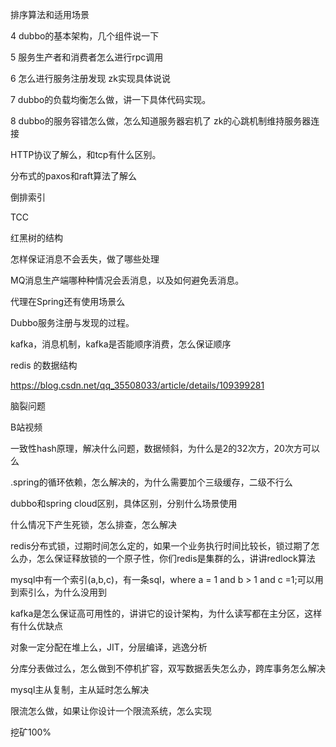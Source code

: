 排序算法和适用场景

4 dubbo的基本架构，几个组件说一下

5 服务生产者和消费者怎么进行rpc调用

6 怎么进行服务注册发现 zk实现具体说说

7 dubbo的负载均衡怎么做，讲一下具体代码实现。

8 dubbo的服务容错怎么做，怎么知道服务器宕机了 zk的心跳机制维持服务器连接

HTTP协议了解么，和tcp有什么区别。

分布式的paxos和raft算法了解么

倒排索引

TCC

红黑树的结构


怎样保证消息不会丢失，做了哪些处理

MQ消息生产端哪种种情况会丢消息，以及如何避免丢消息。

代理在Spring还有使用场景么

Dubbo服务注册与发现的过程。

kafka，消息机制，kafka是否能顺序消费，怎么保证顺序

redis 的数据结构

https://blog.csdn.net/qq_35508033/article/details/109399281


脑裂问题

B站视频


一致性hash原理，解决什么问题，数据倾斜，为什么是2的32次方，20次方可以么

.spring的循环依赖，怎么解决的，为什么需要加个三级缓存，二级不行么

dubbo和spring cloud区别，具体区别，分别什么场景使用


什么情况下产生死锁，怎么排查，怎么解决


redis分布式锁，过期时间怎么定的，如果一个业务执行时间比较长，锁过期了怎么办，怎么保证释放锁的一个原子性，你们redis是集群的么，讲讲redlock算法

mysql中有一个索引(a,b,c)，有一条sql，where a = 1 and b > 1 and c =1;可以用到索引么，为什么没用到

kafka是怎么保证高可用性的，讲讲它的设计架构，为什么读写都在主分区，这样有什么优缺点

对象一定分配在堆上么，JIT，分层编译，逃逸分析

分库分表做过么，怎么做到不停机扩容，双写数据丢失怎么办，跨库事务怎么解决

mysql主从复制，主从延时怎么解决

限流怎么做，如果让你设计一个限流系统，怎么实现

挖矿100%